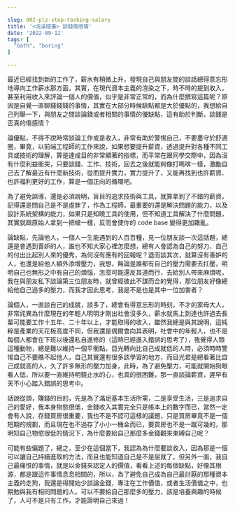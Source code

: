 ```yaml
---

slug: 002-plz-stop-tasking-salary
title: '<洗澡隨筆> 談錢傷感情'
date: '2022-09-12'
tags: [
  "bath", "boring"
]

---
```


最近已經找到新的工作了，薪水有稍微上升，發現自己與朋友間的談話總得意忘形地導向工作薪水那方面，其實，在現代資本主義的渲染之下，時不時的提到收入，甚至利用收入來評論一個人的價值，似乎是非常正常的，而為什麼撰寫這篇呢？原因是自覺一直聊錢錢錢的事情，其實在大部分時候缺點都是大於優點的，我想給自己列舉一下，與朋友之間談論錢或者相關的事情的優缺點，這有助於判斷，談錢是否真的傷感情？

論優點，不得不說時常談論工作或是收入，非常有助於警惕自己，不要墨守於舒適圈，畢竟，以前端工程師的工作來說，如果想要提升薪資，透過提升對各種不同工具或技術的理解，算是達成目的非常顯著的指標，而平常在跟同學交際中，因為沒有什麼利益衝突，只要談錢、工作、技術，回去之後就能夠像打嗎啡一樣，激勵自己去了解最近有什麼新技術，從而提升實力，實力提升了，又能再找到也許薪資、也許福利更好的工作，算是一個正向的循環吧。

為了避免誤導，還是必須說明，盲目的追求技術與工具，就算拿到了不錯的薪資，記得還是問自己是不是虛胖了，作為工程師，最重要的還是解決問題的能力，以及設計系統架構的能力，如果只是知曉工具的使用，但不知道工具解決了什麼問題，其實就跟原始人拿到一把槍一樣，反而會使你的 code base 變得更加雜亂。

論缺點，先論他人，一個人一生能遇到的人百百種，見一位朋友談一次這話題，總還是會遇到善妒的人，誰也不知大家心裡怎麼想，總有人會認為自己的努力、自己的付出比起別人來的優秀，為何沒有應有的回報呢？退而談其次，就算沒有善妒的人，也還是給他人額外添增壓力，我想，無論是誰都有自己的壓力需要去扛壓，明明自己也無形之中有自己的煩惱，怎麼可能還反其道而行，去給別人帶來麻煩呢，我在與朋友私下談論第三位朋友時，就曾經彼此不謀而合的覺得，那位朋友好像總給他自己過多的壓力，而我才因此思考，我是不是也是其中一位加害者？

論個人，一直談自己的成就，談多了，總會有得意忘形的時刻，不才的家母大人，非常詫異為什麼現在的年輕人明明才剛出社會沒多久，薪水就馬上到達也許過去長輩可能要工作十五年、二十年以上，才能取得的收入，雖然我總是與其說明，這純粹是產業的天花板高度不同，但我還是偶爾會向其表明，社會中的年輕人，也不是每個人都會在下班以後還私自進修的（這時已經進入錯誤的思考了），我覺得人類這種動物，總是難以維持一個平衡點，目光轉向比自己成就低的人時，必須時時警惕自己不要瞧不起他人，自己其實還有很多該學習的地方，而目光若是總看著比自己成就高的人，久了許多無形的壓力加身，此時，為了避免壓力，可能就開始狗眼看人低，所以要一直維持明鏡止水的心，也真的很困難，那一直談論薪資，遲早有天不小心踏入錯誤的思考中。

話說從頭，賺錢的目的，先是為了滿足基本生活所需，二是享受生活，三是追求自己的愛好，我本身物慾很低，金錢收入其實完全只是帳本上的數字而已，當然一定會有人說，存錢買房很重要，我也不是不認可這樣的議題，只是買房畢竟不是一個短期的規劃，而且現在也不過存了小小一桶金而已，要買房也不是一蹴可幾的，那明知自己物慾很低的情況下，為什麼要給自己那麼多金錢觀來束縛自己呢？

可能有些偏題了，總之，至少在這個當下，我認為為什麼要談收入，因為那是一個可以讓自己持續進取的方法，而且也能知道自己是不是屈就了，但另外一面，我自己最痛恨的事情，就是以金錢來認定人的價值，看看上述的每個缺點，好像其根源，都是跟這件事情息息相關的，所以，為了避免自己成為自己最討厭的那種資本主義的走狗，我還是得開始少談論金錢，專注在工作價值，或者生活價值之中，也期勉與我有相同問題的人，可以不要給自己那麼多的壓力，該是培養興趣的時候了，人可不是只有工作，才能證明自己來過！
